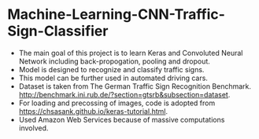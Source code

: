 # Machine-Learning-CNN-Traffic-Sign-Classifier

- The main goal of this project is to learn Keras and Convoluted Neural Network including back-propogation, pooling and dropout.  
- Model is designed to recognize and classify traffic signs.  
- This model can be further used in automated driving cars.  
- Dataset is taken from The German Traffic Sign Recognition Benchmark. http://benchmark.ini.rub.de/?section=gtsrb&subsection=dataset.  
- For loading and precossing of images, code is adopted from https://chsasank.github.io/keras-tutorial.html.  
- Used Amazon Web Services because of massive computations involved.  

